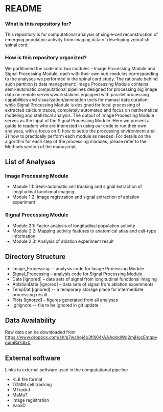 # README #

### What is this repository for? ###
This repository is for computational analysis of single-cell reconstruction of emerging population activity from imaging data of developing zebrafish spinal cord.

### How is this repository organized? ###
We partitioned the code into two modules – Image Processing Module and Signal Processing Module, each with their own sub-modules corresponding to the analyses we performed in the spinal cord study. The rationale behind such partition is data management: Image Processing Module contains semi-automatic computational pipelines designed for processing big image data on remote servers/workstations equipped with parallel processing capabilities and visualization/annotation tools for manual data curation; while Signal Processing Module is designed for local processing of extracted calcium traces, completely automated and focus on mathematical modeling and statistical analysis. The output of Image Processing Module serves as the input of the Signal Processing Module.
Here we present a guide to readers who are interested in using our code to run their own analyses, with a focus on 1) how to setup the processing environment and 2) how to practically perform each module as needed. For details on the algorithm for each step of the processing modules, please refer to the Methods section of the manuscript.

## List of Analyses ##
### Image Processing Module ###
* Module 1.1: Semi-automatic cell tracking and signal extraction of longitudinal functional imaging
* Module 1.2: Image registration and signal extraction of ablation experiment

### Signal Processing Module ###
* Module 2.1: Factor analysis of longitudinal population activity
* Module 2.2: Mapping activity features to anatomical atlas and cell-type information
* Module 2.3: Analysis of ablation experiment result

## Directory Structure ##
* Image_Processing -- analysis code for Image Processing Module
* Signal_Processing – analysis code for Signal Processing Module
* Data [ignored] – data sets of signal from longitudinal functional imaging
* AblationData [ignored] – data sets of signal from ablation experiments
* TempDat [ignored] -- a temporary storage place for intermediate processing result
* Plots [ignored] – figures generated from all analyses
* .gitignore  -- file to be ignored in git update

## Data Availability ##
Raw data can be downloaded from https://www.dropbox.com/sh/g7wahoj4o3f0j04/AAAqjndWq2mjHgcEmqpvoumBa?dl=0

## External software ##
Links to external software used in the computational pipeline
* KLB file format
* TGMM cell tracking
* MTrackJ
* MaMuT
* Image registration
* Vaa3D
